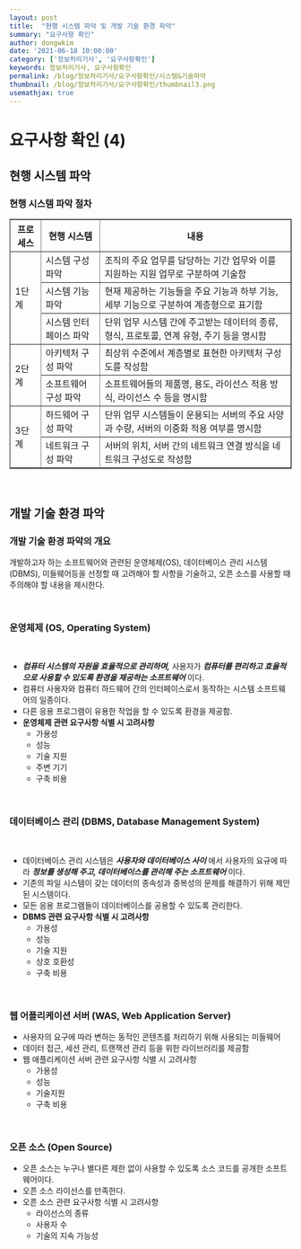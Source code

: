 ```yaml
---
layout: post
title:  "현행 시스템 파악 및 개발 기술 환경 파악"
summary: "요구사항 확인"
author: dongwkim
date: '2021-06-18 10:00:00'
category: ['정보처리기사', '요구사항확인']
keywords: 정보처리기사, 요구사항확인
permalink: /blog/정보처리기사/요구사항확인/시스템&기술파악
thumbnail: /blog/정보처리기사/요구사항확인/thumbnail3.png
usemathjax: true
---
```


# 요구사항 확인 (4)

## 현행 시스템 파악

### 현행 시스템 파악 절차

<table border='1px'>
	<tr>
		<th>프로세스</th>
		<th>현행 시스템</th>
		<th>내용</th>
	</tr>
	<tr>
		<td rowspan='3'>1단계</td>
		<td>시스템 구성 파악</td>
		<td>조직의 주요 업무를 담당하는 기간 업무와 이를 지원하는 지원 업무로 구분하여 기술함</td>
	</tr>
	<tr>
		<td>시스템 기능 파악</td>
		<td>현재 제공하는 기능들을 주요 기능과 하부 기능, 세부 기능으로 구분하여 계층형으로 표기함</td>
	</tr>
	<tr>
		<td>시스템 인터페이스 파악</td>
		<td>단위 업무 시스템 간에 주고받는 데이터의 종류, 형식, 프로토콜, 연계 유형, 주기 등을 명시함</td>
	</tr>
	<tr>
		<td rowspan='2'>2단계</td>
		<td>아키텍처 구성 파악</td>
		<td>최상위 수준에서 계층별로 표현한 아키텍처 구성도를 작성함</td>
	</tr>
	<tr>
		<td>소프트웨어 구성 파악</td>
		<td>소프트웨어들의 제품명, 용도, 라이선스 적용 방식, 라이선스 수 등을 명시함</td>
	</tr>
	<tr>
		<td rowspan='2'>3단계</td>
		<td>하드웨어 구성 파악</td>
		<td>단위 업무 시스템들이 운용되는 서버의 주요 사양과 수량, 서버의 이중화 적용 여부를 명시함</td>
	</tr>
	<tr>
		<td>네트워크 구성 파악</td>
		<td>서버의 위치, 서버 간의 네트워크 연결 방식을 네트워크 구성도로 작성함</td>
	</tr>
</table>

<br/>

## 개발 기술 환경 파악

### 개발 기술 환경 파악의 개요
개발하고자 하는 소프트웨어와 관련된 운영체제(OS), 데이터베이스 관리 시스템(DBMS), 미들웨어등을 선정할 때 고려해야 할 사항을 기술하고, 오픈 소스를 사용할 때 주의해야 할 내용을 제시한다.

<br/>

### 운영체제 (OS, Operating System)
<br/>

* **_컴퓨터 시스템의 자원을 효율적으로 관리하며,_** 사용자가 **_컴퓨터를 편리하고 효율적으로 사용할 수 있도록 환경을 제공하는 소프트웨어_** 이다.
* 컴퓨터 사용자와 컴퓨터 하드웨어 간의 인터페이스로서 동작하는 시스템 소프트웨어의 일종이다.
* 다른 응용 프로그램이 유용한 작업을 할 수 있도록 환경을 제공함.
* **운영체제 관련 요구사항 식별 시 고려사항**
	- 가용성
	- 성능
	- 기술 지원
	- 주변 기기
	- 구축 비용

<br/>

### 데이터베이스 관리 (DBMS, Database Management System)
<br/>

* 데이터베이스 관리 시스템은 **_사용자와 데이터베이스 사이_** 에서 사용자의 요규에 따라 **_정보를 생성해 주고, 데이터베이스를 관리해 주는 소프트웨어_** 이다.
* 기존의 파일 시스템이 갖는 데이터의 종속성과 중복성의 문제를 해결하기 위해 제안된 시스템이다.
* 모든 응용 프로그램들이 데이터베이스를 공용할 수 있도록 관리한다.
* **DBMS 관련 요구사항 식별 시 고려사항**
	- 가용성
	- 성능
	- 기술 지원
	- 상호 호환성
	- 구축 비용

<br/>

### 웹 어플리케이션 서버 (WAS, Web Application Server)

* 사용자의 요구에 따라 변하는 동적인 콘텐츠를 처리하기 위해 사용되는 미들웨어
* 데이터 접근, 세션 관리, 트랜잭션 관리 등을 위한 라이브러리를 제공함
* 웹 애플리케이션 서버 관련 요구사항 식별 시 고려사항
	- 가용성
	- 성능
	- 기술지원
	- 구축 비용

<br/>

### 오픈 소스 (Open Source)
* 오픈 소스는 누구나 별다른 제한 없이 사용할 수 있도록 소스 코드를 공개한 소프트웨어이다.
* 오픈 소스 라이선스를 만족한다.
* 오픈 소스 관련 요구사항 식별 시 고려사항
	- 라이선스의 종류
	- 사용자 수
	- 기술의 지속 가능성